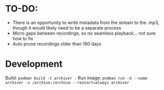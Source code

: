 # TO-DO:
* There is an opportunity to write metadata from the stream to the .mp3, though it would likely need to be a separate process
* Micro gaps between recordings, so no seamless playback... not sure how to fix
* Auto prune recordings older than 180 days

# Development
Build: `podman build -t archiver .`
Run image: `podman run -d --name archiver -v /archive:/archive --restart=always archiver`
